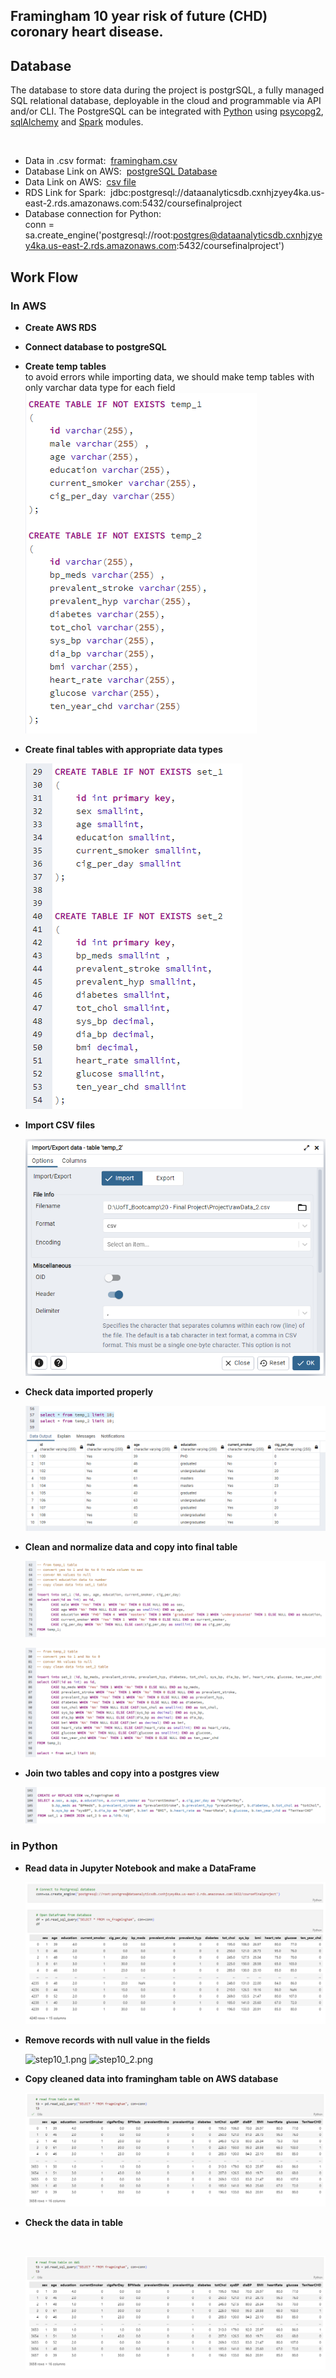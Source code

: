 ## Framingham 10 year risk of future (CHD) coronary heart disease.



## Database

The database to store data during the project is postgrSQL, a fully managed SQL relational database, deployable in the cloud and programmable via API and/or CLI. The PostgreSQL can be integrated with [Python](https://stackabuse.com/working-with-postgresql-in-python/) using [psycopg2](https://www.tutorialspoint.com/postgresql/postgresql_python.htm), [sqlAlchemy](https://docs.sqlalchemy.org/en/14/dialects/postgresql.html) and [Spark](https://spark.apache.org/docs/latest/) modules. <br/>

<br>

- Data in .csv format:&nbsp; [framingham.csv](framingham.csv)
- Database Link on AWS:&nbsp; [postgreSQL Database](dataanalyticsdb.cxnhjzyey4ka.us-east-2.rds.amazonaws.com) 
- Data Link on AWS:&nbsp; [csv file](https://classprojectdata.s3.amazonaws.com/framingham.csv)
- RDS Link for Spark:&nbsp;  jdbc:postgresql://dataanalyticsdb.cxnhjzyey4ka.us-east-2.rds.amazonaws.com:5432/coursefinalproject
- Database connection for Python: <br/> conn = sa.create_engine('postgresql://root:postgres@dataanalyticsdb.cxnhjzyey4ka.us-east-2.rds.amazonaws.com:5432/coursefinalproject')


## Work Flow
### In AWS
- __Create AWS RDS__
- __Connect database to postgreSQL__
- __Create temp tables__ <br/>
  to avoid errors while importing data, we should make temp tables with only varchar data type for each field
  <br/>
  ![step3.png](Images/step3.png)
  <br/>
  
- __Create final tables with appropriate data types__

  
  ![step4.png](Images/step4.png)
  <br/>
  
- __Import CSV files__

  
  ![step4_2.png](Images/step4_2.png)
  <br/>
  
- __Check data imported properly__

  
  ![step5.png](Images/step5.png)
  <br/>
  
- __Clean and normalize data and copy into final table__

  
  ![step6_1.png](Images/step6_1.png)
  <br/>
  
  ![step6_2.png](Images/step6_2.png)
  <br/>
  
- __Join two tables and copy into a postgres view__

  
  ![step8.png](Images/step8.png)
  <br/>
  
### in Python

- __Read data in Jupyter Notebook and make a DataFrame__

  
  ![step9.png](Images/step9.png)
  <br/>
  
- __Remove records with null value in the fields__

  
  ![step10_1.png](Images/step10_1)
  ![step10_2.png](Images/step10_2)
  <br/>
  
- __Copy cleaned data into framingham table on AWS database__

  
  ![step11.png](Images/step12.png)
  <br/>
  
- __Check the data in table__

  <br/>
  
  ![step12.png](Images/step12.png)
  <br/>
  




